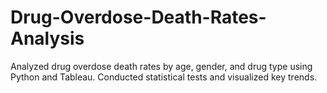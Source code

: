 # Drug-Overdose-Death-Rates-Analysis
Analyzed drug overdose death rates by age, gender, and drug type using Python and Tableau. Conducted statistical tests and visualized key trends.
